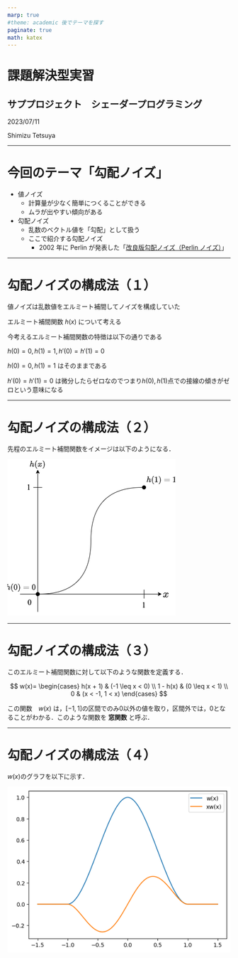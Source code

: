 ```yaml
---
marp: true
#theme: academic 後でテーマを探す
paginate: true
math: katex
---
```


# 課題解決型実習

## サププロジェクト　シェーダープログラミング

2023/07/11

Shimizu Tetsuya

---

# 今回のテーマ「勾配ノイズ」

- 値ノイズ
  - 計算量が少なく簡単につくることができる
  - ムラが出やすい傾向がある
- 勾配ノイズ
  - 乱数のベクトル値を「勾配」として扱う
  - ここで紹介する勾配ノイズ
    - 2002 年に Perlin が発表した「[改良版勾配ノイズ（Perlin ノイズ）](https://mrl.cs.nyu.edu/~perlin/paper445.pdf)」

---

# 勾配ノイズの構成法（１）

値ノイズは乱数値をエルミート補間してノイズを構成していた

エルミート補間関数 $h(x)$ について考える

今考えるエルミート補間関数の特徴は以下の通りである

$h(0)=0, h(1)=1, h'(0)=h'(1)=0$

$h(0)=0, h(1)=1$ はそのままである

$h'(0) = h'(1) = 0$ は微分したらゼロなのでつまり$h(0),h(1)$点での接線の傾きがゼロという意味になる

---

# 勾配ノイズの構成法（２）

先程のエルミート補間関数をイメージは以下のようになる．

![Hermitian](image/Graph-01.png)

---

# 勾配ノイズの構成法（３）

このエルミート補間関数に対して以下のような関数を定義する．

$$
  w(x)=
  \begin{cases}
    h(x + 1) & (-1 \leq x < 0) \\
    1 - h(x) & (0 \leq x < 1) \\
    0        & (x < -1, 1 < x)
  \end{cases}
$$

この関数　$w(x)$ は，$[-1,1]$の区間でのみ$0$以外の値を取り，区間外では，$0$となることがわかる．このような関数を **窓関数** と呼ぶ．

---

# 勾配ノイズの構成法（４）

$w(x)$のグラフを以下に示す．

![wavelet](image/windowFunction.png)
